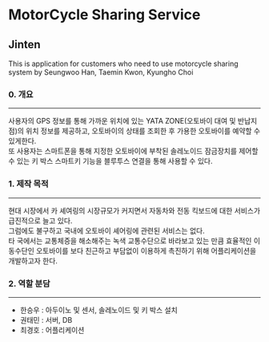 # MotorCycle Sharing Service
## Jinten
This is application for customers who need to use motorcycle sharing system by Seungwoo Han, Taemin Kwon, Kyungho Choi

### 0. 개요
------------------------------
사용자의 GPS 정보를 통해 가까운 위치에 있는 YATA ZONE(오토바이 대여 및 반납지점)의 위치 정보를 제공하고, 오토바이의 상태를 조회한 후
가용한 오토바이를 예약할 수 있게한다.  
또 사용자는 스마트폰을 통해 지정한 오토바이에 부착된 솔레노이드 잠금장치를 제어할 수 있는 키 박스 스마트키 기능을 블루투스 연결을 통해 사용할 수 있다.  

### 1. 제작 목적
------------------------------
현대 시장에서 카 셰여링의 시장규모가 커지면서 자동차와 전동 킥보드에 대한 서비스가 급진적으로 늘고 있다.  
그럼에도 불구하고 국내에 오토바이 셰어링에 관련된 서비스는 없다.  
타 국에서는 교통체증을 해소해주는 녹색 교통수단으로 바라보고 있는 만큼 효율적인 이동수단인 오토바이를 보다 친근하고 부담없이 이용하게 촉진하기 위해 어플리케이션을 개발하고자 한다.
### 2. 역할 분담
------------------------------
* 한승우 : 아두이노 및 센서, 솔레노이드 및 키 박스 설치 
* 권태민 : 서버, DB
* 최경호 : 어플리케이션 
